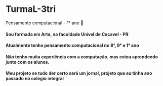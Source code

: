 # TurmaL-3tri
Pensamento computacional - 1° ano :new_moon_with_face:
#### Sou formada em Arte, na faculdade Univel de Cacavel - PR
#### Atualmente tenho pensamento computacional no 8°, 9° e 1° ano
#### Não tenho muita experiência com a computação, mas estou aprendendo junto com os alunos.
#### Meu projeto se tudo der certo será um jornal, projeto que eu tinha ano passado no colegio integral
